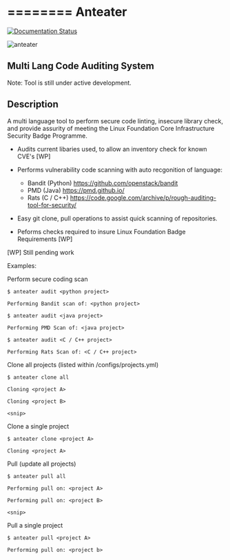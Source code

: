 ========
Anteater
========

[![Documentation Status](https://readthedocs.org/projects/anteater/badge/?version=latest)](http://anteater.readthedocs.io/en/latest/?badge=latest)

![anteater](http://i.imgur.com/BPvV3Gz.png)

Multi Lang Code Auditing System
---------------------------

Note: Tool is still under active development.

Description
-----------

A multi language tool to perform secure code linting, insecure library check,
and provide assurity of meeting the Linux Foundation Core Infrastructure
Security Badge Programme.

* Audits current libaries used, to allow an inventory check for known CVE's [WP]

* Performs vulnerability code scanning with auto recgonition of language:
    * Bandit (Python) https://github.com/openstack/bandit
    * PMD (Java) https://pmd.github.io/
    * Rats (C / C++) https://code.google.com/archive/p/rough-auditing-tool-for-security/

* Easy git clone, pull operations to assist quick scanning of repositories.

* Peforms checks required to insure Linux Foundation Badge Requirements [WP]

[WP] Still pending work

Examples:

Perform secure coding scan

    $ anteater audit <python project>

    Performing Bandit scan of: <python project>

    $ anteater audit <java project>

    Performing PMD Scan of: <java project>

    $ anteater audit <C / C++ project>

    Performing Rats Scan of: <C / C++ project>

Clone all projects (listed within /configs/projects.yml)

    $ anteater clone all

    Cloning <project A>

    Cloning <project B>

    <snip>

Clone a single project

    $ anteater clone <project A>

    Cloning <project A>

Pull (update all projects)

    $ anteater pull all

    Performing pull on: <project A>

    Performing pull on: <project B>

    <snip>

Pull a single project

    $ anteater pull <project A>

    Performing pull on: <project b>
